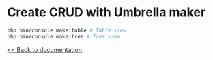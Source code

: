 # Create CRUD with Umbrella maker

```bash
php bin/console make:table # Table view
php bin/console make:tree # Tree view
```

[<< Back to documentation](/docs)